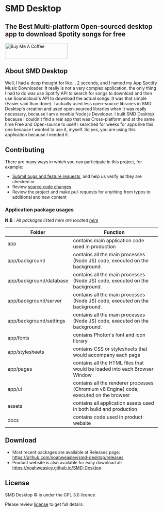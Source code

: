 # SMD Desktop

## The Best Multi-platform Open-sourced desktop app to download Spotity songs for free

<a href="https://www.buymeacoffee.com/noahweasley" target="_blank"><img src="https://cdn.buymeacoffee.com/buttons/v2/default-blue.png" alt="Buy Me A Coffee" style="height: 50px !important;width: 207px !important;" ></a>


## About SMD Desktop

Well, I had a deep thought for like... 2 seconds, and I named my App Spotify Music Downloader. It really is not a very complex application, the only thing I had to do was use Spotify API to search for songs to download and then use Soundcloud's API to download the actual songs. It was that simple (Easier said than done). I actually used less open-source libraries in SMD Desktop's creation and used open-sourced libraries when it was really necessary, because I am a newbie Node js Developer. I built SMD Desktop because I couldn't find a real app that was Cross-platform and at the same time Free and Open-source to use!! I searched for weeks for apps like this one because I wanted to use it, myself. So yes, you are using this application because I needed it.


## Contributing

There are many ways in which you can participate in this project, for example:

* [Submit bugs and feature requests](https://github.com/noahweasley/SMD-Desktop/issues), and help us verify as they are checked in
* Review [source code changes](https://github.com/noahweasley/SMD-desktop/pulls)
* Review the project and make pull requests for anything from typos to additional and new content

    
### Application package usages

**N.B** : _All packages listed here are located [here](https://github.com/noahweasley/SMD-Desktop/tree/master/app)_


| Folder                    | Function                                                                               |
|---------------------------|----------------------------------------------------------------------------------------|
| app                       | contains main application code used in production                                      |
| app/background            | contains all the main processes (Node JS) code, executed on the background.            |
| app/background/database   | contains all the main processes (Node JS) code, executed on the background.            |
| app/background/server     | contains all the main processes (Node JS) code, executed on the background.            |
| app/background/settings   | contains all the main processes (Node JS) code, executed on the background.            |
| app/fonts                 | contains Photon's font and icon library                                                |
| app/stylesheets           | contains CSS or stylesheets that would accompany each page                             |
| app/pages                 | contains all the HTML files that would be loaded into each Browser Window              |
| app/ui                    | contains all the renderer processes (Chromium v8 Engine) code, executed on the browser |
| assets                    | contains all application assets used in both build and production                      |
| docs                      | contains code used in product website                                                  |


## Download

* Most recent packages are available at Releases page: https://github.com/noahweasley/smd-desktop/releases
* Product website is also available for easy download at: https://noahweasley.github.io/SMD-Desktop


## License

SMD Desktop :copyright: is under the GPL 3.0 licence

Please review [license](https://github.com/noahweasley/SMD-desktop/blob/master/LICENSE) to get full details.
